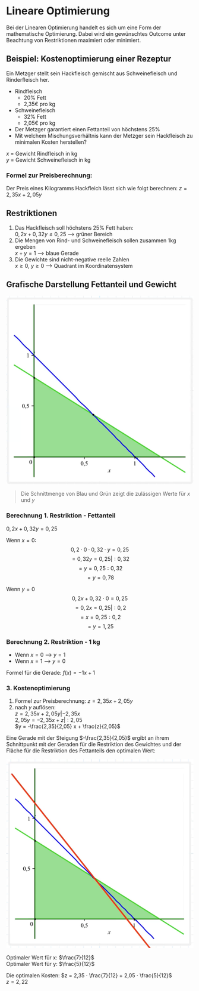 # Lineare Optimierung
Bei der Linearen Optimierung handelt es sich um eine Form der mathematische Optimierung.
Dabei wird ein gewünschtes Outcome unter Beachtung von Restriktionen maximiert oder minimiert.

## Beispiel: Kostenoptimierung einer Rezeptur
Ein Metzger stellt sein Hackfleisch gemischt aus Schweinefleisch und Rinderfleisch her.
- Rindfleisch
	- 20% Fett
	- 2,35€ pro kg
- Schweinefleisch
	- 32% Fett
	- 2,05€ pro kg
- Der Metzger garantiert einen Fettanteil von höchstens 25%
- Mit welchem Mischungsverhältnis kann der Metzger sein Hackfleisch zu minimalen Kosten herstellen?

$x$ = Gewicht Rindfleisch in kg  
$y$ = Gewicht Schweinefleisch in kg

### Formel zur Preisberechnung:
Der Preis eines Kilogramms Hackfleich lässt sich wie folgt berechnen: $z = 2,35 x + 2,05y$

## Restriktionen
1. Das Hackfleisch soll höchstens 25% Fett haben:  
   $0,2x + 0,32y ≤ 0,25$ --> grüner Bereich
2. Die Mengen von Rind- und Schweinefleisch sollen zusammen 1kg ergeben  
   $x+y = 1$ --> blaue Gerade
3. Die Gewichte sind nicht-negative reelle Zahlen  
   $x ≥ 0$, $y ≥ 0$ --> Quadrant im Koordinatensystem

## Grafische Darstellung Fettanteil und Gewicht
![](img/Grafische-Darstellung-Fett-Gewicht.png)
> Die Schnittmenge von Blau und Grün zeigt die zulässigen Werte für $x$ und $y$

### Berechnung 1. Restriktion - Fettanteil

$0,2x + 0,32y = 0,25$

Wenn $x=0$:
$$
0,2 ⋅ 0 ⋅ 0,32 ⋅ y = 0,25
$$
$$
= 0,32y = 0,25 | ∶0,32  
$$
$$
= y = 0,25 ∶ 0,32  
$$
$$
= y = 0,78  
$$

Wenn $y = 0$
$$
0,2x + 0,32 ⋅ 0 = 0,25
$$
$$
= 0,2x = 0,25 | ∶0,2
$$
$$
= x = 0,25∶0,2  
$$
$$
= y = 1,25
$$


### Berechnung 2. Restriktion - 1 kg
- Wenn $x = 0$ --> $y = 1$  
- Wenn $x = 1$ --> $y = 0$

Formel für die Gerade: $f(x) = -1 x + 1$

### 3. Kostenoptimierung
1. Formel zur Preisberechnung:  $z = 2,35x + 2,05y$  
2. nach $y$ auflösen:  
   $z = 2,35x + 2,05y | -2,35x$  
   $2,05y = -2,35x + z | ∶ 2,05$  
   $y = -\frac{2,35}{2,05} x + \frac{z}{2,05}$

Eine Gerade mit der Steigung $-\frac{2,35}{2,05}$ ergibt an ihrem Schnittpunkt mit der Geraden für die Restriktion des Gewichtes und der Fläche für die Restriktion des Fettanteils den optimalen Wert:

![](img/Grafische-Darstellung-Optimierung.png)

Optimaler Wert für x: $\frac{7}{12}$  
Optimaler Wert für y: $\frac{5}{12}$

Die optimalen Kosten:
$z = 2,35 ⋅ \frac{7}{12} + 2,05 ⋅ \frac{5}{12}$  
$z = 2,22$